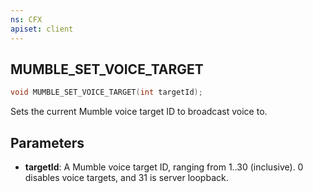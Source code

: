 ```yaml
---
ns: CFX
apiset: client
---
```

## MUMBLE_SET_VOICE_TARGET

```c
void MUMBLE_SET_VOICE_TARGET(int targetId);
```

Sets the current Mumble voice target ID to broadcast voice to.

## Parameters
* **targetId**: A Mumble voice target ID, ranging from 1..30 (inclusive). 0 disables voice targets, and 31 is server loopback.
